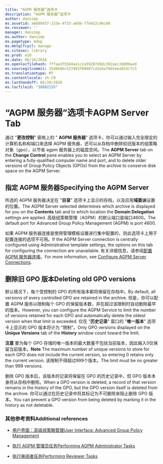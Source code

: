 ```yaml
---
title: “AGPM 服务器”选项卡
description: “AGPM 服务器”选项卡
author: dansimp
ms.assetid: a6689437-233e-4f33-a0d6-f7d432c96c00
ms.reviewer: ''
manager: dansimp
ms.author: dansimp
ms.pagetype: mdop
ms.mktglfcycl: manage
ms.sitesec: library
ms.prod: w10
ms.date: 06/16/2016
ms.openlocfilehash: 7ffaa3f55d4ae1c2a59287d9dc302aec3dd00aed
ms.sourcegitcommit: 354664bc527d93f80687cd2eba70d1eea024c7c3
ms.translationtype: MT
ms.contentlocale: zh-CN
ms.lasthandoff: 06/26/2020
ms.locfileid: "10802155"
---
```

# <span data-ttu-id="a9afe-103">“AGPM 服务器”选项卡</span><span class="sxs-lookup"><span data-stu-id="a9afe-103">AGPM Server Tab</span></span>


<span data-ttu-id="a9afe-104">通过 "**更改控制**" 窗格上的 " **AGPM 服务器**" 选项卡，你可以通过输入完全限定的计算机名称和端口来选择 AGPM 服务器，还可以从存档中删除较旧版本的组策略对象（gpo），以节省 agpm 服务器上的磁盘空间。</span><span class="sxs-lookup"><span data-stu-id="a9afe-104">The **AGPM Server** tab on the **Change Control** pane enables you to select an AGPM Server by entering a fully-qualified computer name and port, and to delete older versions of Group Policy Objects (GPOs) from the archive to conserve disk space on the AGPM Server.</span></span>

## <span data-ttu-id="a9afe-105">指定 AGPM 服务器</span><span class="sxs-lookup"><span data-stu-id="a9afe-105">Specifying the AGPM Server</span></span>


<span data-ttu-id="a9afe-106">所选的 AGPM 服务器决定在 "**目录**" 选项卡上显示的存档，以及应用**域委派**设置的位置。</span><span class="sxs-lookup"><span data-stu-id="a9afe-106">The AGPM Server selected determines which archive is displayed for you on the **Contents** tab and to which location the **Domain Delegation** settings are applied.</span></span> <span data-ttu-id="a9afe-107">高级组策略管理（AGPM）的默认端口是端口4600。</span><span class="sxs-lookup"><span data-stu-id="a9afe-107">The default port for Advanced Group Policy Management (AGPM) is port 4600.</span></span>

<span data-ttu-id="a9afe-108">如果 AGPM 服务器连接是使用管理模板设置进行集中配置的，则此选项卡上用于配置连接的选项不可用。</span><span class="sxs-lookup"><span data-stu-id="a9afe-108">If the AGPM Server connection is centrally configured using Administrative template settings, the options on this tab for configuring the connection are unavailable.</span></span> <span data-ttu-id="a9afe-109">有关详细信息，请参阅[配置 AGPM 服务器连接](configure-agpm-server-connections-agpm40.md)。</span><span class="sxs-lookup"><span data-stu-id="a9afe-109">For more information, see [Configure AGPM Server Connections](configure-agpm-server-connections-agpm40.md).</span></span>

## <span data-ttu-id="a9afe-110">删除旧 GPO 版本</span><span class="sxs-lookup"><span data-stu-id="a9afe-110">Deleting old GPO versions</span></span>


<span data-ttu-id="a9afe-111">默认情况下，每个受控制的 GPO 的所有版本都将保留在存档中。</span><span class="sxs-lookup"><span data-stu-id="a9afe-111">By default, all versions of every controlled GPO are retained in the archive.</span></span> <span data-ttu-id="a9afe-112">但是，你可以配置 AGPM 服务以限制每个 GPO 的保留版本数，并在超过该限制时自动删除最早的版本。</span><span class="sxs-lookup"><span data-stu-id="a9afe-112">However, you can configure the AGPM Service to limit the number of versions retained for each GPO and automatically delete the oldest version when that limit is exceeded.</span></span> <span data-ttu-id="a9afe-113">仅在 "**历史记录**" 窗口的 "**唯一版本**" 选项卡上显示的 GPO 版本将计为 "限制"。</span><span class="sxs-lookup"><span data-stu-id="a9afe-113">Only GPO versions displayed on the **Unique Versions** tab of the **History** window count toward the limit.</span></span>

<span data-ttu-id="a9afe-114">**注意** 要为每个 GPO 存储的唯一版本的最大数量不包括当前版本，因此输入0仅保留当前版本。</span><span class="sxs-lookup"><span data-stu-id="a9afe-114">**Note** The maximum number of unique versions to store for each GPO does not include the current version, so entering 0 retains only the current version.</span></span> <span data-ttu-id="a9afe-115">该限制不得超过999个版本。</span><span class="sxs-lookup"><span data-stu-id="a9afe-115">The limit must be no greater than 999 versions.</span></span>

<span data-ttu-id="a9afe-116">删除 GPO 版本后，该版本的记录将保留在 GPO 的历史记录中，但 GPO 版本本身将从存档中删除。</span><span class="sxs-lookup"><span data-stu-id="a9afe-116">When a GPO version is deleted, a record of that version remains in the history of the GPO, but the GPO version itself is deleted from the archive.</span></span> <span data-ttu-id="a9afe-117">你可以通过在历史记录中将其标记为不可删除来阻止删除 GPO 版本。</span><span class="sxs-lookup"><span data-stu-id="a9afe-117">You can prevent a GPO version from being deleted by marking it in the history as not deletable.</span></span>

 

### <span data-ttu-id="a9afe-118">其他参考资料</span><span class="sxs-lookup"><span data-stu-id="a9afe-118">Additional references</span></span>

-   [<span data-ttu-id="a9afe-119">用户界面：高级组策略管理</span><span class="sxs-lookup"><span data-stu-id="a9afe-119">User Interface: Advanced Group Policy Management</span></span>](user-interface-advanced-group-policy-management-agpm40.md)

-   [<span data-ttu-id="a9afe-120">执行 AGPM 管理员任务</span><span class="sxs-lookup"><span data-stu-id="a9afe-120">Performing AGPM Administrator Tasks</span></span>](performing-agpm-administrator-tasks-agpm40.md)

-   [<span data-ttu-id="a9afe-121">执行审阅者任务</span><span class="sxs-lookup"><span data-stu-id="a9afe-121">Performing Reviewer Tasks</span></span>](performing-reviewer-tasks-agpm40.md)

 

 





